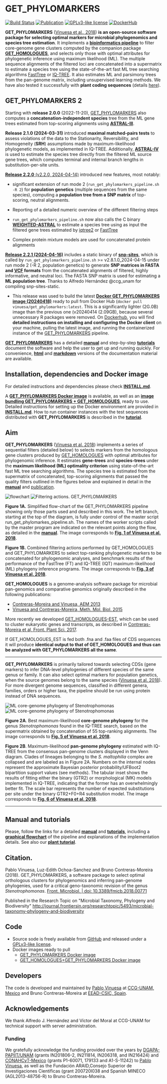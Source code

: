 # GET_PHYLOMARKERS

[![Build Status](https://app.travis-ci.com/vinuesa/get_phylomarkers.svg?branch=master)](https://travis-ci.com/vinuesa/get_phylomarkers)
[![Publication](https://img.shields.io/badge/DOI-10.3389/fmicb.2018.00771-blue)](https://doi.org/10.3389/fmicb.2018.00771)
[![GPLv3-like license](https://img.shields.io/badge/License-GPLv3-blue.svg)](./LICENSE.txt)
[![DockerHub](https://badgen.net/badge/icon/docker?icon=docker&label)](https://hub.docker.com/r/vinuesa/get_phylomarkers)

**GET_PHYLOMARKERS** ([Vinuesa et al., 2018](https://www.frontiersin.org/articles/10.3389/fmicb.2018.00771/full)) **is an open-source software package for selecting optimal markers for microbial phylogenomics and species tree estimation**. It implements a [**bioinformatics pipeline**](https://www.frontiersin.org/files/Articles/351767/fmicb-09-00771-HTML/image_m/fmicb-09-00771-g001.jpg) to filter core-genome gene clusters computed by the companion package [**GET_HOMOLOGUES**](https://github.com/eead-csic-compbio/get_homologues), and selects only those with optimal attributes for phylogenetic inference using maximum likelihood (ML). The multiple sequence alignments of the filtered loci are concatenated into a supermatrix to estimate a species tree using the state-of-the-art fast ML tree searching algorithms [FastTree](http://www.microbesonline.org/fasttree) or [IQ-TREE](http://www.iqtree.org). It also estimates ML and parsimony trees from the pan-genome matrix, including unsupervised learning methods.  We have also tested it successfully with **plant coding sequences** (details [here](https://github.com/vinuesa/get_phylomarkers?tab=readme-ov-file#manual-and-tutorials)).

## GET_PHYLOMARKERS 2

Starting with **release 2.0.0** (2022-11-20), [GET_PHYLOMARKERS](https://github.com/vinuesa/get_phylomarkers) also computes a **concatenation-independent species** tree from the ML gene trees estimated from top-scoring alignments using [**ASTRAL-III**](https://github.com/smirarab/ASTRAL). 

**Release 2.1.0 (2024-03-31)** introduced **maximal matched-pairs tests** to assess violations of the data to the Stationarity, Reversibility, and Homogeneity (**SRH**) assumptions made by maximum-likelihood phylogenetic models, as implemented in IQ-TREE. Additionally, [**ASTRAL-IV**](https://github.com/chaoszhang/ASTER/blob/master/tutorial/astral4.md) is used to estimate the species tree directly from the filtered ML source gene trees, which computes terminal and internal branch lengths in substitution-per-site units.

[**Release 2.2.0** (v2.2.0, 2024-04-14)](https://github.com/vinuesa/get_phylomarkers/releases/tag/2.2.0) introduced new features, most notably:
 
- significant extension of run mode 2 (<code>run_get_phylomarkers_pipeline.sh -R 2</code>) for **population genetics** (multiple sequences from the same species), computing a **population tree from a SNP matrix** of top-scoring, neutral alignments.

- Reporting of a detailed numeric overview of the different filtering steps

- <code>run_get_phylomarkers_pipeline.sh</code> now also calls the C binary [**WEIGHTED-ASTRAL**](https://github.com/chaoszhang/ASTER) to estimate a species tree using as input the filtered gene trees estimated by [iqtree2](http://www.iqtree.org/) or [FastTree](http://www.microbesonline.org/fasttree/)

- Complex protein mixture models are used for concatenated protein alignments


[**Release 2.2.1 (2024-04-16)**](https://github.com/vinuesa/get_phylomarkers/releases/tag/v2.2.1) includes a static binary of [**snp-sites**](https://github.com/sanger-pathogens/snp-sites), which is called by <code>run_get_phylomarkers_pipeline.sh</code> >= v2.8.1.0_2024-04-15 under run mode 2 (-R 2, population genetics) to generate **SNP matrices in FASTA and [VCF](https://samtools.github.io/hts-specs/VCFv4.2.pdf) formats** from the concatenated alignments of filtered, highly informative, and neutral loci. The FASTA SNP matrix is used for estimating a **ML population tree**. Thanks to Alfredo Hernández @ccg_unam for compiling snp-sites-static.

- This release was used to build the latest [**Docker GET_PHYLOMARKERS image (20240418)**](https://hub.docker.com/r/vinuesa/get_phylomarkers) ready to pull from Docker Hub (<code>docker pull vinuesa/get_phylomarkers:latest</code>. This is a significantly lighter (2G.0B) image than the previous one (v20240414 (2.09GB), because several unnecessary R packages were removed. On [Dockerhub](https://hub.docker.com/r/vinuesa/get_phylomarkers), you will find **detailed instructions on installing and configuring the Docker client** on your machine, pulling the latest image, and running the containerized instance of the [GET_PHYLOMARKERS](https://github.com/vinuesa/get_phylomarkers) pipeline.

[**GET_PHYLOMARKERS**](https://github.com/vinuesa/get_phylomarkers) has a detailed [**manual**](https://vinuesa.github.io/get_phylomarkers/#get_phylomarkers-manual) and step-by-step [**tutorials**](https://vinuesa.github.io/get_phylomarkers/#get_phylomarkers-tutorial) document the software and help the user to get up and running quickly. For convenience, [**html**](https://vinuesa.github.io/get_phylomarkers/) and [**markdown**](https://github.com/vinuesa/get_phylomarkers/blob/master/docs/GET_PHYLOMARKERS_manual.md) versions of the documentation material are available.


## Installation, dependencies and Docker image

For detailed instructions and dependencies please check [**INSTALL.md**](INSTALL.md).

A [**GET_PHYLOMARKERS Docker image**](https://hub.docker.com/r/vinuesa/get_phylomarkers) is available, as well as an [**image bundling GET_PHYLOMARKERS + 
 GET_HOMOLOGUES**](https://github.com/eead-csic-compbio/get_homologues), ready to use. Detailed instructions for setting up the Docker environment are provided in [**INSTALL.md**](INSTALL.md). How to run container instances with the test sequences distributed with **GET_PHYLOMARKERS** is described in the [**tutorial**](https://vinuesa.github.io/get_phylomarkers/#get_phylomarkers-tutorial).

## Aim
**GET_PHYLOMARKERS** ([Vinuesa et al. 2018](https://www.frontiersin.org/articles/10.3389/fmicb.2018.00771/full)) implements a series of sequential filters (detailed below) to selects markers from the homologous gene clusters produced by [GET_HOMOLOGUES](https://github.com/eead-csic-compbio/get_homologues) with optimal attributes for phylogenomic inference. It estimates **gene-trees** and **species-trees** under the **maximum likelihood (ML) optimality criterion** using state-of-the-art fast ML tree searching algorithms. The species tree is estimated from the supermatrix of concatenated, top-scoring alignments that passed the quality filters outlined in the figures below and explained in detail in the [**manual**](https://vinuesa.github.io/get_phylomarkers/#get_phylomarkers-manual) and [publication](https://www.frontiersin.org/articles/10.3389/fmicb.2018.00771/full).

![**flowchart**](./pics/fmicb-09-00771-g001.jpg) ![**Filtering actions.** GET_PHYLOMARKERS](./pics/fmicb-09-00771-g003.jpg) 

<b>Figure 1A.</b> Simplified flow-chart of the GET_PHYLOMARKERS pipeline showing only those parts used and described in this work. The left branch, starting at the top of the diagram, is fully under control of the master script run_get_phylomarkes_pipeline.sh. The names of the worker scripts called by the master program are indicated on the relevant points along the flow, as detailed in the [**manual**](https://vinuesa.github.io/get_phylomarkers/#get_phylomarkers-manual). The image corresponds to [**Fig. 1 of Vinuesa et al. 2018**](https://www.frontiersin.org/files/Articles/351767/fmicb-09-00771-HTML/image_m/fmicb-09-00771-g001.jpg).

<b>Figure 1B.</b> Combined filtering actions performed by GET_HOMOLOGUES and GET_PHYLOMARKERS to select top-ranking phylogenetic markers to be concatenated for phylogenomic analyses, and benchmark results of the performance of the FastTree (FT) and IQ-TREE (IQT) maximum-likelihood (ML) phylogeny inference programs. The image corresponds to [**Fig. 3 of Vinuesa et al. 2018**](https://www.frontiersin.org/files/Articles/351767/fmicb-09-00771-HTML/image_m/fmicb-09-00771-g003.jpg).


**GET_HOMOLOGUES** is a genome-analysis software package for microbial pan-genomics and comparative genomics originally described in the following publications: 

- [Contreras-Moreira and Vinuesa, AEM 2013](https://www.ncbi.nlm.nih.gov/pubmed/24096415)
- [Vinuesa and Contreras-Moreira, Meth. Mol. Biol. 2015](https://www.ncbi.nlm.nih.gov/pubmed/25343868) 

More recently we developed [GET_HOMOLOGUES-EST](https://github.com/eead-csic-compbio/get_homologues), 
which can be used to cluster eukaryotic genes and transcripts, as described in [Contreras-Moreira et al, Front. Plant Sci. 2017](http://journal.frontiersin.org/article/10.3389/fpls.2017.00184/full). 

If GET_HOMOLOGUES_EST is fed both .fna and .faa files of CDS sequences it will produce **identical output to that of GET_HOMOLOGUES and thus can be analyzed with GET_PHYLOMARKERS all the same**.

* * *

**GET_PHYLOMARKERS** is primarily tailored towards selecting CDSs (gene markers) to infer DNA-level phylogenies of different species of the same genus or family. It can also select optimal markers for population genetics, when the source genomes belong to the same species ([Vinuesa et al. 2018](https://www.frontiersin.org/articles/10.3389/fmicb.2018.00771/full)).
For more divergent genome sequences, classified in different genera, families, orders or higher taxa,
the pipeline should be run using protein instead of DNA sequences.

![ML core-genome phylogeny of Stenotrophomonas](./pics/fmicb-09-00771-g005.jpg) ![ML core-genome phylogeny of Stenotrophomonas](./pics/fmicb-09-00771-g006.jpg)

<b>Figure 2A</b>. Best maximum-likelihood **core-genome phylogeny** for the genus <i>Stenotrophomonas</i> found in the IQ-TREE search, based on the supermatrix obtained by concatenation of 55 top-ranking alignments. The image corresponds to [**Fig. 5 of Vinuesa et al. 2018**](https://www.frontiersin.org/files/Articles/351767/fmicb-09-00771-HTML/image_m/fmicb-09-00771-g005.jpg).

<b>Figure 2B</b>. Maximum-likelihood **pan-genome phylogeny** estimated with IQ-TREE from the consensus pan-genome clusters displayed in the Venn diagram. Clades of lineages belonging to the *S. maltophilia* complex are collapsed and are labeled as in Figure 2A. Numbers on the internal nodes represent the approximate Bayesian posterior probability/UFBoot2 bipartition support values (see methods). The tabular inset shows the results of fitting either the binary (GTR2) or morphological (MK) models implemented in IQ-TREE, indicating that the former has an overwhelmingly better fit. The scale bar represents the number of expected substitutions per site under the binary GTR2+F0+R4 substitution model.  The image corresponds to [**Fig. 6 of Vinuesa et al. 2018**](https://www.frontiersin.org/files/Articles/351767/fmicb-09-00771-HTML/image_m/fmicb-09-00771-g006.jpg).

* * * 

## Manual and tutorials

Please, follow the links for a detailed [**manual**](https://vinuesa.github.io/get_phylomarkers/#get_phylomarkers-manual) and [**tutorials**](https://vinuesa.github.io/get_phylomarkers/#get_phylomarkers-tutorial), including a [**graphical flowchart**](https://vinuesa.github.io/get_phylomarkers/#brief-presentation-and-graphical-overview-of-the-pipeline) of the pipeline and explanations of the implementation details. 
See also our [**plant tutorial**](http://eead-csic-compbio.github.io/get_homologues/plant_pangenome/protocol.html#downstream-phylogenomic-analyses).

## Citation.

Pablo Vinuesa, Luz-Edith Ochoa-Sanchez and Bruno Contreras-Moreira (2018).
GET_PHYLOMARKERS, a software package to select optimal orthologous clusters for phylogenomics 
and inferring pan-genome phylogenies, used for a critical geno-taxonomic revision of the 
genus *Stenotrophomonas*. [Front. Microbiol. | doi: 10.3389/fmicb.2018.00771](https://doi.org/10.3389/fmicb.2018.00771) 

Published in the Research Topic on "Microbial Taxonomy, Phylogeny and Biodiversity"
http://journal.frontiersin.org/researchtopic/5493/microbial-taxonomy-phylogeny-and-biodiversity

## Code

- Source sode is freely available from [GitHub](https://github.com/vinuesa/get_phylomarkers) and released under a [GPLv3-like license](./LICENSE.txt).
- Docker images ready to pull
    - [GET_PHYLOMARKERS Docker image](https://hub.docker.com/repository/docker/vinuesa/get_phylomarkers)
    - [GET_HOMOLOGUES+GET_PHYLOMARKERS Docker image](https://hub.docker.com/r/csicunam/get_homologues)

## Developers

The code is developed and maintained by [Pablo Vinuesa](https://www.ccg.unam.mx/~vinuesa/) 
at [CCG-UNAM, Mexico](https://www.ccg.unam.mx) and 
Bruno Contreras-Moreira  at [EEAD-CSIC, Spain](https://www.eead.csic.es/compbio). 

## Acknowledgements

We thank Alfredo J. Hernández and Víctor del Moral at CCG-UNAM for technical support with server administration.

### Funding
We gratefully acknowledge the funding provided over the years by [DGAPA-PAPIIT/UNAM](https://dgapa.unam.mx/index.php/impulso-a-la-investigacion/papiit) (grants IN201806-2, IN211814, IN206318, and IN216424) and [CONAHCyT-Mexico](https://conahcyt.mx/) (grants P1-60071, 179133 and A1-S-11242) to [Pablo Vinuesa](https://www.ccg.unam.mx/~vinuesa/), as well as the Fundación ARAID,Consejo  Superior  de Investigaciones Científicas (grant 200720I038 and Spanish MINECO (AGL2013-48756-R) to Bruno Contreras-Moreira.
